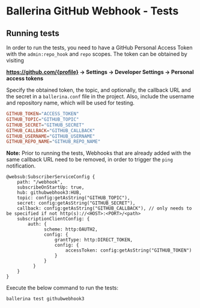 # Ballerina GitHub Webhook - Tests

## Running tests

In order to run the tests, you need to have a GitHub Personal Access Token with the `admin:repo_hook` and `repo` scopes. The token can be obtained by visiting

**https://github.com/{profile} -> Settings -> Developer Settings -> Personal access tokens**

Specify the obtained token, the topic, and optionally, the callback URL and the secret in a `ballerina.conf` file in the project. Also, include the username and repository name, which will be used for testing.

```.conf
GITHUB_TOKEN="ACCESS_TOKEN"
GITHUB_TOPIC="GITHUB_TOPIC"
GITHUB_SECRET="GITHUB_SECRET"
GITHUB_CALLBACK="GITHUB_CALLBACK"
GITHUB_USERNAME="GITHUB_USERNAME"
GITHUB_REPO_NAME="GITHUB_REPO_NAME"
```

**Note:** Prior to running the tests, Webhooks that are already added with the same callback URL need to be removed, in order to trigger the `ping` notification.

```ballerina
@websub:SubscriberServiceConfig {
    path: "/webhook",
    subscribeOnStartUp: true,
    hub: githubwebhook3:HUB,
    topic: config:getAsString("GITHUB_TOPIC"), 
    secret: config:getAsString("GITHUB_SECRET"),
    callback: config:getAsString("GITHUB_CALLBACK"), // only needs to be specified if not http(s)://<HOST>:<PORT>/<path>
    subscriptionClientConfig: {
        auth: {
              scheme: http:OAUTH2,
              config: {
                  grantType: http:DIRECT_TOKEN,
                  config: {
                      accessToken: config:getAsString("GITHUB_TOKEN")
                  }
              }
          }
    }
}
```

Execute the below command to run the tests:
```
ballerina test githubwebhook3
```

